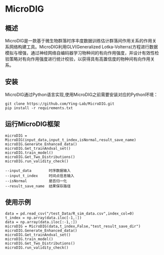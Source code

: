 # MicroDIG
## 概述
MicroDIG是一款基于微生物群落时序丰度数据训练估计群落间作用关系的作用关系网络构建工具。MicroDIG利用GLV(Generalized Lotka-Volterra)方程进行数据模拟与增强，通过神经网络自编码器学习物种间的有向作用强度，并设计有效性检验策略对有向作用强度进行统计校验，以获得具有高置信度的物种间有向作用关系。
## 安装
MicroDIG通过Python语言实现,使用MicroDIG之前需要安装对应的Python环境：
```
git clone https://github.com/Ying-Lab/MicroDIG.git
pip install -r requirements.txt
``` 

## 运行MicroDIG框架
``` 
microDIG = MicroDIG(input_data,input_t_index,isNormal,result_save_name)
microDIG.Generate_Enhanced_data()
microDIG.Get_trainAndval_set()
microDIG.train_model()
microDIG.Get_Two_Distributions()
microDIG.run_validity_check()

--input_data        时序数据输入
--input_t_index     时间点信息输入
--isNormal          是否归一化
--result_save_name  结果保存路径
```
## 使用示例
```
data = pd.read_csv("/test_Data/R_sim_data.csv",index_col=0)
t_index = np.array(data.iloc[-1,:])
data = np.array(data.iloc[:-1,:])
microDIG = MicroDIG(data,t_index,False,"test_result_save_dir")
microDIG.Generate_Enhanced_data()
microDIG.Get_trainAndval_set()
microDIG.train_model()
microDIG.Get_Two_Distributions()
microDIG.run_validity_check()
```
